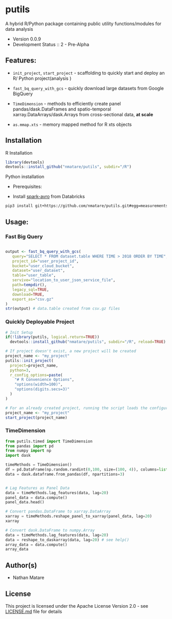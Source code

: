 # putils

A hybrid R/Python package containing public utility functions/modules for data analysis

* Version 0.0.9
* Development Status :: 2 - Pre-Alpha

## Features:

  * `init_project`, `start_project` - scaffolding to quickly start and deploy an R/ Python project(analysis )

  * `fast_bq_query_with_gcs` - quickly download large datasets from Google BigQuery

  * `TimeDimension` - methods to efficiently create panel pandas/dask.DataFrames and spatio-temporal xarray.DataArrays/dask.Arrays from cross-sectional data, __at scale__

  * `as.mmap.xts` - memory mapped method for R xts objects


## Installation

R Installation

```R
library(devtools)
devtools::install_github("nmatare/putils", subdir="/R")
```

Python installation

* Prerequisites:
- Install [spark-avro](https://github.com/databricks/spark-avro) from Databricks

```sh
pip3 install git+https://github.com/nmatare/putils.git#egg=measurements
```

## Usage:
### Fast Big Query 

```R

output <- fast_bq_query_with_gcs(
   query="SELECT * FROM dataset.table WHERE TIME > 2018 ORDER BY TIME",
   project_id="user_project_id",
   bucket="user_cloud_bucket",
   dataset="user_dataset",
   table="user_table",
   servive="location_to_user_json_service_file",
   path=tempdir(),
   legacy_sql=TRUE,
   download=TRUE,
   export_as="csv.gz"
)
str(output) # data.table created from csv.gz files

```

### Quickly Deployable Project 

```R
# Init Setup
if(!library(putils, logical.return=TRUE)) 
  devtools::install_github("nmatare/putils", subdir="/R", reload=TRUE)

# If project doesn't exist, a new project will be created
project_name <- "my_project" 
putils::init_project(
  project=project_name, 
  python=3,
  r_config_options=paste(
    "# R Convenience Options",
    "options(width=100)",
    "options(digits.secs=3)"
  )
)

# For an already created project, running the script loads the configuration files and custom project settings
project_name <- "my_project"
start_project(project_name)

```

### TimeDimension 

```python
from putils.timed import TimeDimension
from pandas import pd
from numpy import np
import dask

timeMethods = TimeDimension() 
df = pd.DataFrame(np.random.randint(0,100, size=(100, 4)), columns=list('ABCD'))
data = dask.dataframe.from_pandas(df, npartitions=3)


# Lag Features as Panel Data
data = timeMethods.lag_features(data, lag=20)
panel_data = data.compute()
panel_data.head()

# Convert pandas.DataFrame to xarray.DataArray
xarray = timeMethods.reshape_panel_to_xarray(panel_data, lag=20)
xarray

# Convert dask.DataFrame to numpy.Array
data = timeMethods.lag_features(data, lag=20) 
data = reshape_to_daskarray(data, lag=20) # see help()
array_data = data.compute()
array_data

```

Author(s)
----
* Nathan Matare 

## License

This project is licensed under the Apache License Version 2.0 - see 
[LICENSE.md](https://github.com/nmatare/putils/blob/master/README.md) 
file for details

